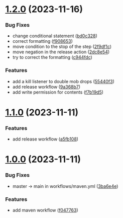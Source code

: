 # [1.2.0](https://github.com/VoperAD/auto-update-testing/compare/v1.1.0...v1.2.0) (2023-11-16)


### Bug Fixes

* change conditional statement ([bd0c328](https://github.com/VoperAD/auto-update-testing/commit/bd0c3284a57e7409904b212be2ca7445c44f3990))
* correct formatting ([f908653](https://github.com/VoperAD/auto-update-testing/commit/f908653b1a503b6ee043755746cf67021a7a5161))
* move condition to the stop of the step ([2f9df1c](https://github.com/VoperAD/auto-update-testing/commit/2f9df1cbff28a632abc77e1232ed963c72f7884c))
* move negation in the release action ([2dc8e54](https://github.com/VoperAD/auto-update-testing/commit/2dc8e540b8e46859b249c944b397be9c8a832d28))
* try to correct the formatting ([c944fdc](https://github.com/VoperAD/auto-update-testing/commit/c944fdc3c1330730d01dc82a554b30b19ac52573))


### Features

* add a kill listener to double mob drops ([55440f3](https://github.com/VoperAD/auto-update-testing/commit/55440f3d2ff4e7eeb4b1159a8e5d1ccf3c02cc2a))
* add release workflow ([9a368b7](https://github.com/VoperAD/auto-update-testing/commit/9a368b72ca86a85af8ec2bdd3c6fd3987bdf115c))
* add write permission for contents ([f7b19d5](https://github.com/VoperAD/auto-update-testing/commit/f7b19d56d520c3a13df137a86937d42a6b016320))



# [1.1.0](https://github.com/VoperAD/auto-update-testing/compare/v1.0.0...v1.1.0) (2023-11-11)


### Features

* add release workflow ([a5fb108](https://github.com/VoperAD/auto-update-testing/commit/a5fb1083a6bccb327ed358536bae7e5a0d78f1a4))



# [1.0.0](https://github.com/VoperAD/auto-update-testing/compare/f047763b28b0deee16d2c0a0946b2f2339726b2b...v1.0.0) (2023-11-11)


### Bug Fixes

* master -> main in workflows/maven.yml ([3ba6e4e](https://github.com/VoperAD/auto-update-testing/commit/3ba6e4e159682b434412012f1e2b7fa72ee7de6d))


### Features

* add maven workflow ([f047763](https://github.com/VoperAD/auto-update-testing/commit/f047763b28b0deee16d2c0a0946b2f2339726b2b))



